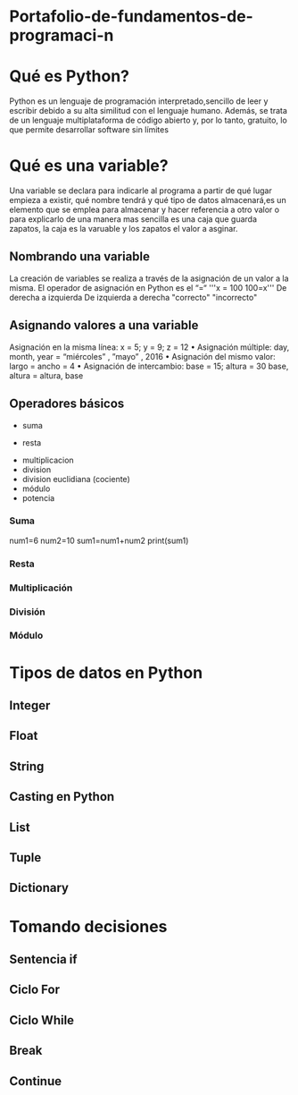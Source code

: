 # Portafolio-de-fundamentos-de-programaci-n
# Qué es Python?
Python es un lenguaje de programación interpretado,sencillo de leer y escribir debido a su alta similitud con el lenguaje humano. Además, se trata de un lenguaje multiplataforma de código abierto y, por lo tanto, gratuito, lo que permite desarrollar software sin límites

# Qué es una variable?
Una variable se declara para indicarle al programa a partir de qué lugar empieza a existir, qué nombre tendrá y qué tipo de datos almacenará,es un elemento que se emplea para almacenar y hacer referencia a otro valor o para explicarlo de una manera mas sencilla es una caja que guarda zapatos, la caja es la varuable y los zapatos el valor a asginar.

## Nombrando una variable
La creación de variables se realiza a través de la asignación de un valor a la misma.
El operador de asignación en Python es el “=“
'''x = 100                                                      100=x'''
De derecha a izquierda                                       De izquierda a derecha
"correcto"                                                   "incorrecto"
## Asignando valores a una variable
Asignación en la misma línea:
x = 5; y = 9; z = 12
• Asignación múltiple:
day, month, year = “miércoles”
,
”mayo”
, 2016
• Asignación del mismo valor:
largo = ancho = 4
• Asignación de intercambio:
base = 15; altura = 30
base, altura = altura, base


## Operadores básicos
+ suma
- resta
* multiplicacion
* division
* division euclidiana (cociente)
* módulo
* potencia

### Suma
num1=6
num2=10
sum1=num1+num2
print(sum1)
### Resta

### Multiplicación

### División

### Módulo

# Tipos de datos en Python

## Integer

## Float

## String

## Casting en Python

## List

## Tuple

## Dictionary

# Tomando decisiones

## Sentencia if

## Ciclo For

## Ciclo While

## Break

## Continue
